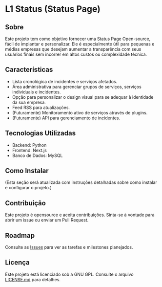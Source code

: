 # L1 Status (Status Page)

## Sobre

Este projeto tem como objetivo fornecer uma Status Page Open-source, fácil de implantar e personalizar. Ele é especialmente útil para pequenas e médias empresas que desejam aumentar a transparência com seus usuários finais sem incorrer em altos custos ou complexidade técnica.

## Características

- Lista cronológica de incidentes e serviços afetados.
- Área administrativa para gerenciar grupos de serviços, serviços individuais e incidentes.
- Opção para personalizar o design visual para se adequar à identidade da sua empresa.
- Feed RSS para atualizações.
- (Futuramente) Monitoramento ativo de serviços através de plugins.
- (Futuramente) API para gerenciamento de incidentes.

## Tecnologias Utilizadas

- Backend: Python
- Frontend: Next.js
- Banco de Dados: MySQL

## Como Instalar

(Esta seção será atualizada com instruções detalhadas sobre como instalar e configurar o projeto.)

## Contribuição

Este projeto é opensource e aceita contribuições. Sinta-se à vontade para abrir um issue ou enviar um Pull Request.

## Roadmap

Consulte as [Issues](https://github.com/L1-Consultoria/open-status-page/issues) para ver as tarefas e milestones planejados.

## Licença

Este projeto está licenciado sob a GNU GPL. Consulte o arquivo [LICENSE.md](LICENSE.md) para detalhes.
